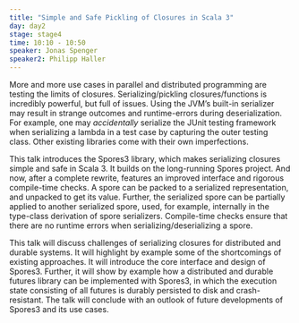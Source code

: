 ```yaml
---
title: "Simple and Safe Pickling of Closures in Scala 3"
day: day2
stage: stage4
time: 10:10 - 10:50
speaker: Jonas Spenger
speaker2: Philipp Haller
---
```


More and more use cases in parallel and distributed programming are testing the limits of closures. Serializing/pickling closures/functions is incredibly powerful, but full of issues. Using the JVM’s built-in serializer may result in strange outcomes and runtime-errors during deserialization. For example, one may *accidentally* serialize the JUnit testing framework when serializing a lambda in a test case by capturing the outer testing class. Other existing libraries come with their own imperfections.

This talk introduces the Spores3 library, which makes serializing closures simple and safe in Scala 3. It builds on the long-running Spores project. And now, after a complete rewrite, features an improved interface and rigorous compile-time checks. A spore can be packed to a serialized representation, and unpacked to get its value. Further, the serialized spore can be partially applied to another serialized spore, used, for example, internally in the type-class derivation of spore serializers. Compile-time checks ensure that there are no runtime errors when serializing/deserializing a spore.

This talk will discuss challenges of serializing closures for distributed and durable systems. It will highlight by example some of the shortcomings of existing approaches. It will introduce the core interface and design of Spores3. Further, it will show by example how a distributed and durable futures library can be implemented with Spores3, in which the execution state consisting of all futures is durably persisted to disk and crash-resistant. The talk will conclude with an outlook of future developments of Spores3 and its use cases.

